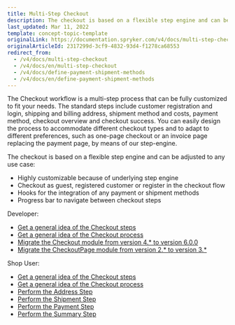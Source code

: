 ```yaml
---
title: Multi-Step Checkout
description: The checkout is based on a flexible step engine and can be adjusted to any use case.
last_updated: Mar 11, 2022
template: concept-topic-template
originalLink: https://documentation.spryker.com/v4/docs/multi-step-checkout
originalArticleId: 2317299d-3cf9-4832-93d4-f1278ca68553
redirect_from:
  - /v4/docs/multi-step-checkout
  - /v4/docs/en/multi-step-checkout
  - /v4/docs/define-payment-shipment-methods
  - /v4/docs/en/define-payment-shipment-methods
---
```


The Checkout workflow is a multi-step process that can be fully customized to fit your needs. The standard steps include customer registration and login, shipping and billing address, shipment method and costs, payment method, checkout overview and checkout success. You can easily design the process to accommodate different checkout types and to adapt to different preferences, such as one-page checkout or an invoice page replacing the payment page, by means of our step-engine.

The checkout is based on a flexible step engine and can be adjusted to any use case:

* Highly customizable because of underlying step engine
* Checkout as guest, registered customer or register in the checkout flow
* Hooks for the integration of any payment or shipment methods
* Progress bar to navigate between checkout steps

Developer:
- [Get a general idea of the Checkout steps](/docs/scos/dev/back-end-development/data-manipulation/datapayload-conversion/checkout/checkout-steps.html)
- [Get a general idea of the Checkout process](/docs/scos/user/features/{{page.version}}/checkout-feature-overview/checkout-feature-overview.html)
- [Migrate the Checkout module from version 4.* to version 6.0.0](/docs/scos/dev/module-migration-guides/migration-guide-checkout.html#upgrading-from-version-4-to-version-600)
- [Migrate the CheckoutPage module from version 2.* to version 3.*](/docs/scos/dev/module-migration-guides/migration-guide-checkoutpage.html)

Shop User:
- [Get a general idea of the Checkout steps](/docs/scos/dev/back-end-development/data-manipulation/datapayload-conversion/checkout/checkout-steps.html)
- [Get a general idea of the Checkout process](/docs/scos/user/features/{{page.version}}/checkout-feature-overview/checkout-feature-overview.html)
- [Perform the Address Step](/docs/scos/user/shop-user-guides/{{page.version}}/shop-guide-checkout/shop-guide-address-step.html)
- [Perform the Shipment Step](/docs/scos/user/shop-user-guides/{{page.version}}/shop-guide-checkout/shop-guide-shipment-step.html)
- [Perform the Payment Step](/docs/scos/user/shop-user-guides/{{page.version}}/shop-guide-checkout/shop-guide-payment-step.html)
- [Perform the Summary Step](/docs/scos/user/shop-user-guides/{{page.version}}/shop-guide-checkout/shop-guide-summary-step.html)
